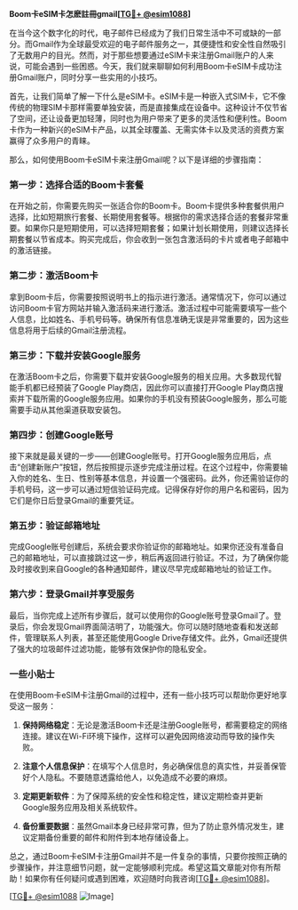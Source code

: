**Boom卡eSIM卡怎麽註冊gmail[[TG💪+ @esim1088](https://t.me/s/esim1088)]**

在当今这个数字化的时代，电子邮件已经成为了我们日常生活中不可或缺的一部分。而Gmail作为全球最受欢迎的电子邮件服务之一，其便捷性和安全性自然吸引了无数用户的目光。然而，对于那些想要通过eSIM卡来注册Gmail账户的人来说，可能会遇到一些困惑。今天，我们就来聊聊如何利用Boom卡eSIM卡成功注册Gmail账户，同时分享一些实用的小技巧。

首先，让我们简单了解一下什么是eSIM卡。eSIM卡是一种嵌入式SIM卡，它不像传统的物理SIM卡那样需要单独安装，而是直接集成在设备中。这种设计不仅节省了空间，还让设备更加轻薄，同时也为用户带来了更多的灵活性和便利性。Boom卡作为一种新兴的eSIM卡产品，以其全球覆盖、无需实体卡以及灵活的资费方案赢得了众多用户的青睐。

那么，如何使用Boom卡eSIM卡来注册Gmail呢？以下是详细的步骤指南：

### **第一步：选择合适的Boom卡套餐**
在开始之前，你需要先购买一张适合你的Boom卡。Boom卡提供多种套餐供用户选择，比如短期旅行套餐、长期使用套餐等。根据你的需求选择合适的套餐非常重要。如果你只是短期使用，可以选择短期套餐；如果计划长期使用，则建议选择长期套餐以节省成本。购买完成后，你会收到一张包含激活码的卡片或者电子邮箱中的激活链接。

### **第二步：激活Boom卡**
拿到Boom卡后，你需要按照说明书上的指示进行激活。通常情况下，你可以通过访问Boom卡官方网站并输入激活码来进行激活。激活过程中可能需要填写一些个人信息，比如姓名、手机号码等。确保所有信息准确无误是非常重要的，因为这些信息将用于后续的Gmail注册流程。

### **第三步：下载并安装Google服务**
在激活Boom卡之后，你需要下载并安装Google服务的相关应用。大多数现代智能手机都已经预装了Google Play商店，因此你可以直接打开Google Play商店搜索并下载所需的Google服务应用。如果你的手机没有预装Google服务，那么可能需要手动从其他渠道获取安装包。

### **第四步：创建Google账号**
接下来就是最关键的一步——创建Google账号。打开Google服务应用后，点击“创建新账户”按钮，然后按照提示逐步完成注册过程。在这个过程中，你需要输入你的姓名、生日、性别等基本信息，并设置一个强密码。此外，你还需验证你的手机号码，这一步可以通过短信验证码完成。记得保存好你的用户名和密码，因为它们是你日后登录Gmail的重要凭证。

### **第五步：验证邮箱地址**
完成Google账号创建后，系统会要求你验证你的邮箱地址。如果你还没有准备自己的邮箱地址，可以直接跳过这一步，稍后再返回进行验证。不过，为了确保你能及时接收到来自Google的各种通知邮件，建议尽早完成邮箱地址的验证工作。

### **第六步：登录Gmail并享受服务**
最后，当你完成上述所有步骤后，就可以使用你的Google账号登录Gmail了。登录后，你会发现Gmail界面简洁明了，功能强大。你可以随时随地查看和发送邮件，管理联系人列表，甚至还能使用Google Drive存储文件。此外，Gmail还提供了强大的垃圾邮件过滤功能，能够有效保护你的隐私安全。

### **一些小贴士**
在使用Boom卡eSIM卡注册Gmail的过程中，还有一些小技巧可以帮助你更好地享受这一服务：

1. **保持网络稳定**：无论是激活Boom卡还是注册Google账号，都需要稳定的网络连接。建议在Wi-Fi环境下操作，这样可以避免因网络波动而导致的操作失败。
   
2. **注意个人信息保护**：在填写个人信息时，务必确保信息的真实性，并妥善保管好个人隐私。不要随意透露给他人，以免造成不必要的麻烦。

3. **定期更新软件**：为了保障系统的安全性和稳定性，建议定期检查并更新Google服务应用及相关系统软件。

4. **备份重要数据**：虽然Gmail本身已经非常可靠，但为了防止意外情况发生，建议定期备份重要的邮件和附件到本地存储设备上。

总之，通过Boom卡eSIM卡注册Gmail并不是一件复杂的事情，只要你按照正确的步骤操作，并注意细节问题，就一定能够顺利完成。希望这篇文章能对你有所帮助！如果你有任何疑问或遇到困难，欢迎随时向我咨询[[TG💪+ @esim1088](https://t.me/s/esim1088)]。

[[TG💪+ @esim1088](https://t.me/s/esim1088) ![Image](https://i.postimg.cc/4NQfJmqS/Snipaste-2025-05-13-00-14-12.png)]